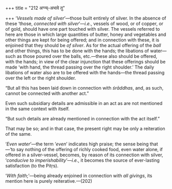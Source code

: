 +++
title = "212 अग्न्य्-अभावे तु"

+++
‘*Vessels made of silver*’—those built entirely of silver. In the
absence of these ‘those, *connected with silver*’—*i.e*., vessels of
wood, or of copper, or of gold, should have one part touched with
silver. The vessels referred to here are those in which large quantities
of butter, honey and vegetables and other things are kept for being
offered; and in connection with these, it is enjoined that they should
be *of silver*. As for the actual offering of the *ball* and other
things, this has to be done with the hands; the libations of water—such
as those poured over the balls, etc.—these also should be offered, with
the hands; in view of the clear injunction that these offerings should
be made ‘with hand, the thread passing over the right shoulder.’ The
daily libations of water also are to be offered with the hands—the
thread passing over the left or the right shoulder.

“But all this has been laid down in connection with *śrāddhas*, and, as
such, cannot be connected with another act.”

Even such subsidiary details are admissible in an act as are not
mentioned in the same context with itself.

“But such details are already mentioned in connection with the act
itself.”

That may be so; and in that case, the present right may be only a
reiteration of the same.

‘*Even water*’—the term ‘*even*’ indicates high praise; the sense being
that—‘to say nothing of the offering of richly cooked food, even water
alone, if offered in a silver-vessel, becomes, by reason of its
connection with silver, ‘*conducive* *to imperishability*’—*i.e*., it
becomes the source of ever-lasting satisfaction (to the Pitṛs).

‘*With faith*;’—being already enjoined in connection with *all givings*,
its mention here is purely reiterative.—(202)


